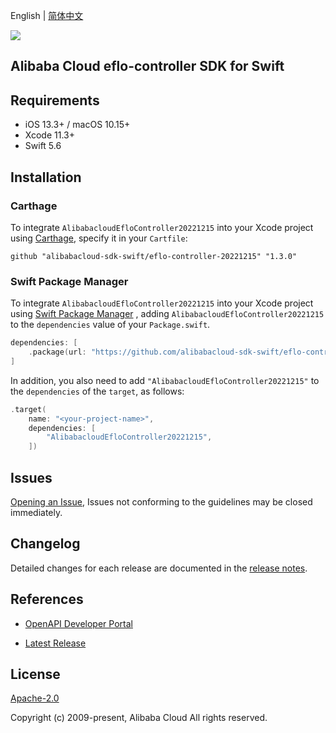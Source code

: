 English | [简体中文](README-CN.md)

![](https://aliyunsdk-pages.alicdn.com/icons/AlibabaCloud.svg)

## Alibaba Cloud eflo-controller SDK for Swift

## Requirements

- iOS 13.3+ / macOS 10.15+
- Xcode 11.3+
- Swift 5.6

## Installation

### Carthage

To integrate `AlibabacloudEfloController20221215` into your Xcode project using [Carthage](https://github.com/Carthage/Carthage), specify it in your `Cartfile`:

```ogdl
github "alibabacloud-sdk-swift/eflo-controller-20221215" "1.3.0"
```

### Swift Package Manager

To integrate `AlibabacloudEfloController20221215` into your Xcode project using [Swift Package Manager](https://swift.org/package-manager/) , adding `AlibabacloudEfloController20221215` to the `dependencies` value of your `Package.swift`.

```swift
dependencies: [
    .package(url: "https://github.com/alibabacloud-sdk-swift/eflo-controller-20221215.git", from: "1.3.0")
]
```

In addition, you also need to add `"AlibabacloudEfloController20221215"` to the `dependencies` of the `target`, as follows:

```swift
.target(
    name: "<your-project-name>",
    dependencies: [
        "AlibabacloudEfloController20221215",
    ])
```

## Issues

[Opening an Issue](https://github.com/alibabacloud-sdk-swift/eflo-controller-20221215/issues/new), Issues not conforming to the guidelines may be closed immediately.

## Changelog

Detailed changes for each release are documented in the [release notes](./ChangeLog.txt).

## References

* [OpenAPI Developer Portal](https://next.api.alibabacloud.com/home)
- [Latest Release](https://github.com/alibabacloud-sdk-swift/eflo-controller-20221215)

## License

[Apache-2.0](http://www.apache.org/licenses/LICENSE-2.0)

Copyright (c) 2009-present, Alibaba Cloud All rights reserved.
